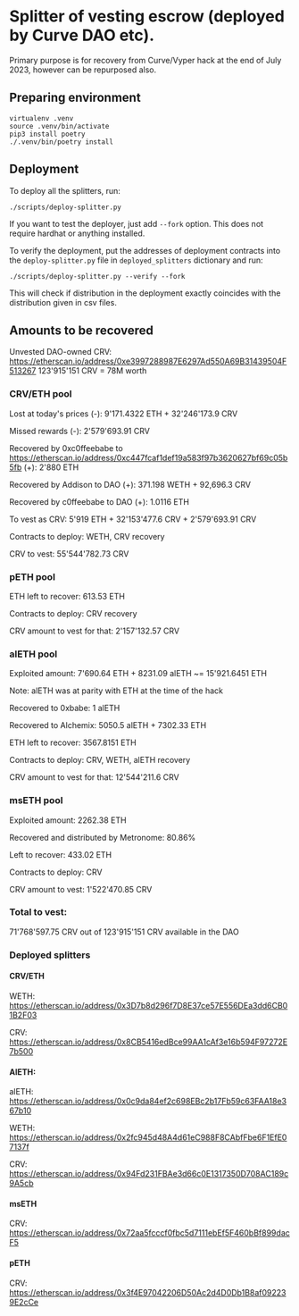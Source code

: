 Splitter of vesting escrow (deployed by Curve DAO etc).
===========================================================

Primary purpose is for recovery from Curve/Vyper hack at the end of July 2023, however can be repurposed also.

Preparing environment
-----------------------

```
virtualenv .venv
source .venv/bin/activate
pip3 install poetry
./.venv/bin/poetry install
```

Deployment
-------------

To deploy all the splitters, run:
```
./scripts/deploy-splitter.py
```
If you want to test the deployer, just add `--fork` option. This does not require hardhat or anything installed.

To verify the deployment, put the addresses of deployment contracts into the `deploy-splitter.py` file in
`deployed_splitters` dictionary and run:
```
./scripts/deploy-splitter.py --verify --fork
```
This will check if distribution in the deployment exactly coincides with the distribution given in csv files.

Amounts to be recovered
--------------------------

Unvested DAO-owned CRV: https://etherscan.io/address/0xe3997288987E6297Ad550A69B31439504F513267
123'915'151 CRV = 78M worth

### CRV/ETH pool

Lost at today's prices (-): 9'171.4322 ETH + 32'246'173.9 CRV

Missed rewards (-): 2'579'693.91 CRV

Recovered by 0xc0ffeebabe to https://etherscan.io/address/0xc447fcaf1def19a583f97b3620627bf69c05b5fb (+): 2'880 ETH

Recovered by Addison to DAO (+): 371.198 WETH + 92,696.3 CRV

Recovered by c0ffeebabe to DAO (+): 1.0116 ETH

To vest as CRV: 5'919 ETH + 32'153'477.6 CRV + 2'579'693.91 CRV

Contracts to deploy: WETH, CRV recovery

CRV to vest: 55'544'782.73 CRV

### pETH pool

ETH left to recover: 613.53 ETH

Contracts to deploy: CRV recovery

CRV amount to vest for that: 2'157'132.57 CRV

### alETH pool

Exploited amount: 7'690.64 ETH + 8231.09 alETH ~= 15'921.6451 ETH

Note: alETH was at parity with ETH at the time of the hack

Recovered to 0xbabe: 1 alETH

Recovered to Alchemix: 5050.5 alETH + 7302.33 ETH

ETH left to recover: 3567.8151 ETH

Contracts to deploy: CRV, WETH, alETH recovery

CRV amount to vest for that: 12'544'211.6 CRV

### msETH pool

Exploited amount: 2262.38 ETH

Recovered and distributed by Metronome: 80.86%

Left to recover: 433.02 ETH

Contracts to deploy: CRV

CRV amount to vest: 1'522'470.85 CRV

### Total to vest:

71'768'597.75 CRV out of 123'915'151 CRV available in the DAO

### Deployed splitters

#### CRV/ETH

WETH: https://etherscan.io/address/0x3D7b8d296f7D8E37ce57E556DEa3dd6CB01B2F03

CRV: https://etherscan.io/address/0x8CB5416edBce99AA1cAf3e16b594F97272E7b500

#### AlETH:

alETH: https://etherscan.io/address/0x0c9da84ef2c698EBc2b17Fb59c63FAA18e367b10

WETH: https://etherscan.io/address/0x2fc945d48A4d61eC988F8CAbfFbe6F1EfE07137f

CRV: https://etherscan.io/address/0x94Fd231FBAe3d66c0E1317350D708AC189c9A5cb

#### msETH

 CRV: https://etherscan.io/address/0x72aa5fcccf0fbc5d7111ebEf5F460bBf899dacF5

#### pETH

CRV: https://etherscan.io/address/0x3f4E97042206D50Ac2d4D0Db1B8af092239E2cCe
